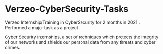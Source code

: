 # Verzeo-CyberSecurity-Tasks
Verzeo Internship/Training in CyberSecurity for 2 months in 2021 . Performed a major task as a project .

Cyber Security Internships, a set of techniques which protects the integrity of our networks and shields our personal data from any threats and cyber crimes.

